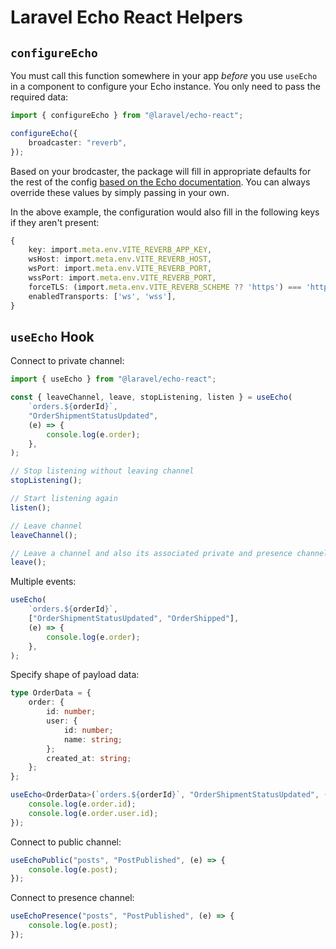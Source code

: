 # Laravel Echo React Helpers

## `configureEcho`

You must call this function somewhere in your app _before_ you use `useEcho` in a component to configure your Echo instance. You only need to pass the required data:

```ts
import { configureEcho } from "@laravel/echo-react";

configureEcho({
    broadcaster: "reverb",
});
```

Based on your brodcaster, the package will fill in appropriate defaults for the rest of the config [based on the Echo documentation](https://laravel.com/docs/broadcasting#client-side-installation). You can always override these values by simply passing in your own.

In the above example, the configuration would also fill in the following keys if they aren't present:

```ts
{
    key: import.meta.env.VITE_REVERB_APP_KEY,
    wsHost: import.meta.env.VITE_REVERB_HOST,
    wsPort: import.meta.env.VITE_REVERB_PORT,
    wssPort: import.meta.env.VITE_REVERB_PORT,
    forceTLS: (import.meta.env.VITE_REVERB_SCHEME ?? 'https') === 'https',
    enabledTransports: ['ws', 'wss'],
}
```

## `useEcho` Hook

Connect to private channel:

```ts
import { useEcho } from "@laravel/echo-react";

const { leaveChannel, leave, stopListening, listen } = useEcho(
    `orders.${orderId}`,
    "OrderShipmentStatusUpdated",
    (e) => {
        console.log(e.order);
    },
);

// Stop listening without leaving channel
stopListening();

// Start listening again
listen();

// Leave channel
leaveChannel();

// Leave a channel and also its associated private and presence channels
leave();
```

Multiple events:

```ts
useEcho(
    `orders.${orderId}`,
    ["OrderShipmentStatusUpdated", "OrderShipped"],
    (e) => {
        console.log(e.order);
    },
);
```

Specify shape of payload data:

```ts
type OrderData = {
    order: {
        id: number;
        user: {
            id: number;
            name: string;
        };
        created_at: string;
    };
};

useEcho<OrderData>(`orders.${orderId}`, "OrderShipmentStatusUpdated", (e) => {
    console.log(e.order.id);
    console.log(e.order.user.id);
});
```

Connect to public channel:

```ts
useEchoPublic("posts", "PostPublished", (e) => {
    console.log(e.post);
});
```

Connect to presence channel:

```ts
useEchoPresence("posts", "PostPublished", (e) => {
    console.log(e.post);
});
```
